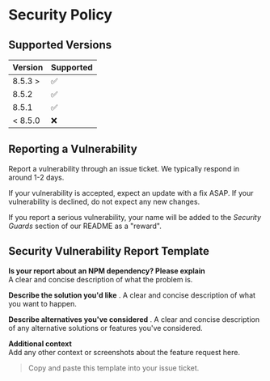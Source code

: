 # Security Policy

## Supported Versions

| Version | Supported          |
| ------- | ------------------ |
| 8.5.3 > | :white_check_mark: |
| 8.5.2   | :white_check_mark: |
| 8.5.1   | :white_check_mark: |
| < 8.5.0 | :x:                |

## Reporting a Vulnerability

Report a vulnerability through an issue ticket. We typically respond in around 1-2 days.

If your vulnerability is accepted, expect an update with a fix ASAP.
If your vulnerability is declined, do not expect any new changes.

If you report a serious vulnerability, your name will be added to the *Security Guards* section of our README as a "reward".

## Security Vulnerability Report Template

**Is your report about an NPM dependency? Please explain**  
A clear and concise description of what the problem is.  
  
**Describe the solution you'd like** . 
A clear and concise description of what you want to happen.  
  
**Describe alternatives you've considered** . 
A clear and concise description of any alternative solutions or features you've considered.  
  
**Additional context**  
Add any other context or screenshots about the feature request here.  

> Copy and paste this template into your issue ticket.
